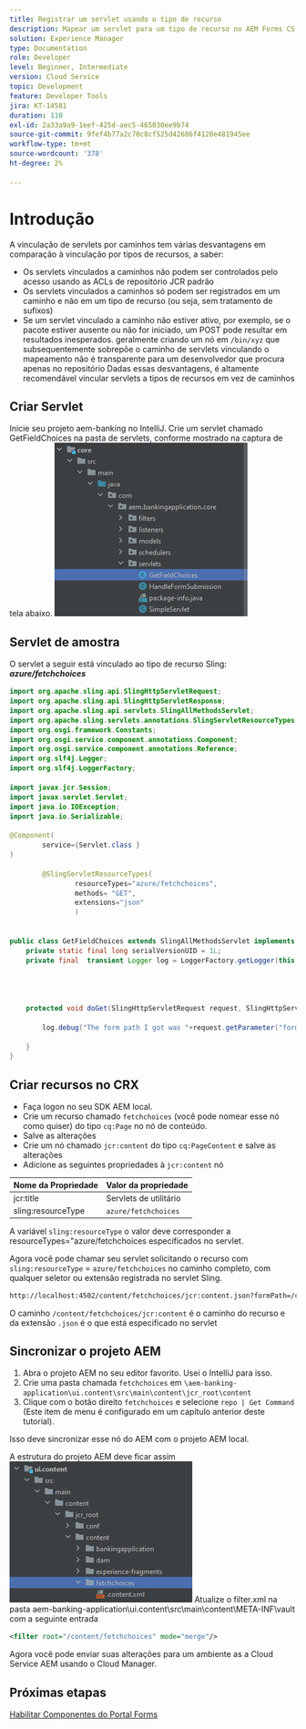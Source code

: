 ```yaml
---
title: Registrar um servlet usando o tipo de recurso
description: Mapear um servlet para um tipo de recurso no AEM Forms CS
solution: Experience Manager
type: Documentation
role: Developer
level: Beginner, Intermediate
version: Cloud Service
topic: Development
feature: Developer Tools
jira: KT-14581
duration: 110
exl-id: 2a33a9a9-1eef-425d-aec5-465030ee9b74
source-git-commit: 9fef4b77a2c70c8cf525d42686f4120e481945ee
workflow-type: tm+mt
source-wordcount: '378'
ht-degree: 2%

---
```


# Introdução

A vinculação de servlets por caminhos tem várias desvantagens em comparação à vinculação por tipos de recursos, a saber:

* Os servlets vinculados a caminhos não podem ser controlados pelo acesso usando as ACLs de repositório JCR padrão
* Os servlets vinculados a caminhos só podem ser registrados em um caminho e não em um tipo de recurso (ou seja, sem tratamento de sufixos)
* Se um servlet vinculado a caminho não estiver ativo, por exemplo, se o pacote estiver ausente ou não for iniciado, um POST pode resultar em resultados inesperados. geralmente criando um nó em `/bin/xyz` que subsequentemente sobrepõe o caminho de servlets vinculando o mapeamento não é transparente para um desenvolvedor que procura apenas no repositório Dadas essas desvantagens, é altamente recomendável vincular servlets a tipos de recursos em vez de caminhos

## Criar Servlet

Inicie seu projeto aem-banking no IntelliJ. Crie um servlet chamado GetFieldChoices na pasta de servlets, conforme mostrado na captura de tela abaixo.
![opções](assets/fetchchoices.png)

## Servlet de amostra

O servlet a seguir está vinculado ao tipo de recurso Sling: _**azure/fetchchoices**_



```java
import org.apache.sling.api.SlingHttpServletRequest;
import org.apache.sling.api.SlingHttpServletResponse;
import org.apache.sling.api.servlets.SlingAllMethodsServlet;
import org.apache.sling.servlets.annotations.SlingServletResourceTypes;
import org.osgi.framework.Constants;
import org.osgi.service.component.annotations.Component;
import org.osgi.service.component.annotations.Reference;
import org.slf4j.Logger;
import org.slf4j.LoggerFactory;

import javax.jcr.Session;
import javax.servlet.Servlet;
import java.io.IOException;
import java.io.Serializable;

@Component(
        service={Servlet.class }
)

        @SlingServletResourceTypes(
                resourceTypes="azure/fetchchoices",
                methods= "GET",
                extensions="json"
                )


public class GetFieldChoices extends SlingAllMethodsServlet implements Serializable {
    private static final long serialVersionUID = 1L;
    private final  transient Logger log = LoggerFactory.getLogger(this.getClass());


   

    protected void doGet(SlingHttpServletRequest request, SlingHttpServletResponse response) {

        log.debug("The form path I got was "+request.getParameter("formPath"));

    }
}
```

## Criar recursos no CRX

* Faça logon no seu SDK AEM local.
* Crie um recurso chamado `fetchchoices` (você pode nomear esse nó como quiser) do tipo `cq:Page` no nó de conteúdo.
* Salve as alterações
* Crie um nó chamado `jcr:content` do tipo `cq:PageContent` e salve as alterações
* Adicione as seguintes propriedades à `jcr:content` nó

| Nome da Propriedade | Valor da propriedade |
|--------------------|--------------------|
| jcr:title | Servlets de utilitário |
| sling:resourceType | `azure/fetchchoices` |


A variável `sling:resourceType` o valor deve corresponder a resourceTypes=&quot;azure/fetchchoices especificados no servlet.

Agora você pode chamar seu servlet solicitando o recurso com `sling:resourceType` = `azure/fetchchoices` no caminho completo, com qualquer seletor ou extensão registrada no servlet Sling.

```html
http://localhost:4502/content/fetchchoices/jcr:content.json?formPath=/content/forms/af/forrahul/jcr:content/guideContainer
```

O caminho `/content/fetchchoices/jcr:content` é o caminho do recurso e da extensão `.json` é o que está especificado no servlet

## Sincronizar o projeto AEM

1. Abra o projeto AEM no seu editor favorito. Usei o IntelliJ para isso.
1. Crie uma pasta chamada `fetchchoices` em `\aem-banking-application\ui.content\src\main\content\jcr_root\content`
1. Clique com o botão direito `fetchchoices` e selecione `repo | Get Command` (Este item de menu é configurado em um capítulo anterior deste tutorial).

Isso deve sincronizar esse nó do AEM com o projeto AEM local.

A estrutura do projeto AEM deve ficar assim
![solucionador de recursos](assets/mapping-servlet-resource.png)
Atualize o filter.xml na pasta aem-banking-application\ui.content\src\main\content\META-INF\vault com a seguinte entrada

```xml
<filter root="/content/fetchchoices" mode="merge"/>
```

Agora você pode enviar suas alterações para um ambiente as a Cloud Service AEM usando o Cloud Manager.

## Próximas etapas

[Habilitar Componentes do Portal Forms](./forms-portal-components.md)
